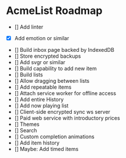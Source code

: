 # AcmeList Roadmap
- [] Add linter
- [x] Add emotion or similar
- [] Build inbox page backed by IndexedDB
- [] Store encrypted backups
- [] Add svgr or similar
- [] Build capability to add new item
- [] Build lists
- [] Allow dragging between lists
- [] Add repeatable items
- [] Attach service worker for offline access
- [] Add entire History
- [] Add now playing list
- [] Client-side encrypted sync ws server
- [] Paid web service with introductory prices
- [] Themes
- [] Search
- [] Custom completion animations
- [] Add item history
- [] Maybe: Add timed items
